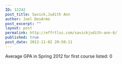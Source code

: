 ```yaml
---
ID: 12242
post_title: Savick,Judith Ann
author: Joel DesArmo
post_excerpt: ""
layout: post
permalink: http://effrtlss.com/savickjudith-ann-6/
published: true
post_date: 2012-11-02 20:50:11
---
```

<p>Average GPA in Spring 2012 for first course listed: 0</p>